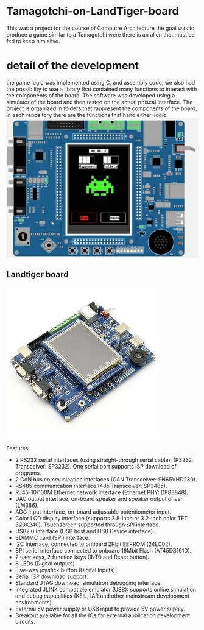 # Tamagotchi-on-LandTiger-board
This was a project for the course of Computre Architecture the goal was to produce a game similar to a Tamagotchi were there is an alien that must be fed to keep him alive.

# detail of the development
the game logic was implemented using C, and assembly code, we also had the possibility to use a library that contained many functions to interact with the components of the board. The software was developed using a simulator of the board and then tested on the actual phiscal interface. The project is organized in folders that rappresent the components of the board, in each repository there are the functions that handle theri logic.
![picture of the emulated game](./immages/alien.png)

## Landtiger board
![landtiger board](./immages/landtiger.jpg)

  Features:
* 2 RS232 serial interfaces (using straight-through serial cable), (RS232 Transceiver: SP3232). One serial port supports ISP download of programs.
* 2 CAN bus communication interfaces (CAN Transceiver: SN65VHD230).
* RS485 communication interface (485 Transceiver: SP3485).
* RJ45-10/100M Ethernet network interface (Ethernet PHY: DP83848).
* DAC output interface, on-board speaker and speaker output driver (LM386).
* ADC input interface, on-board adjustable potentiometer input.
* Color LCD display interface (supports 2.8-inch or 3.2-inch color TFT 320X240). Touchscreen supported through SPI interface.
* USB2.0 Interface (USB host and USB Device interface).
* SD/MMC card (SPI) interface.
* I2C Interface, connected to onboard 2Kbit EEPROM (24LC02).
* SPI serial interface connected to onboard 16Mbit Flash (AT45DB161D).
* 2 user keys, 2 function keys (INT0 and Reset button).
* 8 LEDs (Digital outputs).
* Five-way joystick button (Digital Inputs).
* Serial ISP download support.
* Standard JTAG download, simulation debugging interface.
* Integrated JLINK compatible emulator (USB): supports online simulation and debug capabilities (KEIL, IAR and other mainstream development environments).
* External 5V power supply or USB input to provide 5V power supply.
* Breakout available for all the IOs for external application development circuits.
